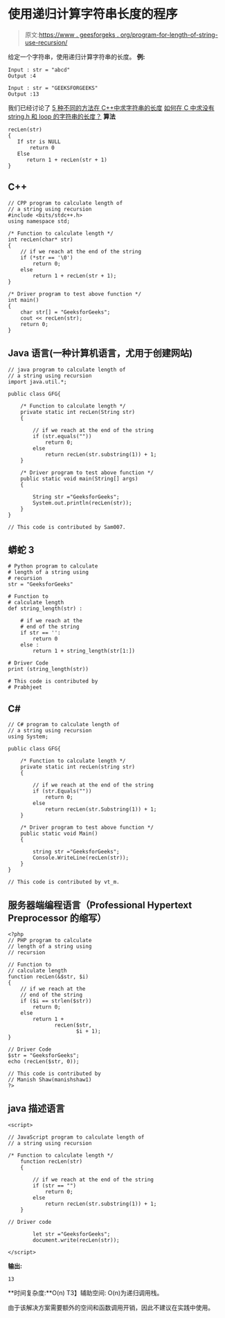 # 使用递归计算字符串长度的程序

> 原文:[https://www . geesforgeks . org/program-for-length-of-string-use-recursion/](https://www.geeksforgeeks.org/program-for-length-of-a-string-using-recursion/)

给定一个字符串，使用递归计算字符串的长度。
**例:**

```
Input : str = "abcd"
Output :4

Input : str = "GEEKSFORGEEKS"
Output :13
```

我们已经讨论了 [5 种不同的方法在 C++中求字符串的长度](https://www.geeksforgeeks.org/5-different-methods-find-length-string-c/)
[如何在 C 中求没有 string.h 和 loop 的字符串的长度？](https://www.geeksforgeeks.org/find-length-string-without-strlen-loop/)
**算法**

```
recLen(str)
{
   If str is NULL 
       return 0
   Else 
      return 1 + recLen(str + 1)
}
```

## C++

```
// CPP program to calculate length of
// a string using recursion
#include <bits/stdc++.h>
using namespace std;

/* Function to calculate length */
int recLen(char* str)   
{
    // if we reach at the end of the string
    if (*str == '\0')
        return 0;
    else
        return 1 + recLen(str + 1);
}

/* Driver program to test above function */
int main()
{
    char str[] = "GeeksforGeeks";
    cout << recLen(str);
    return 0;
}
```

## Java 语言(一种计算机语言，尤用于创建网站)

```
// java program to calculate length of
// a string using recursion
import java.util.*;

public class GFG{

    /* Function to calculate length */
    private static int recLen(String str)
    {

        // if we reach at the end of the string
        if (str.equals(""))
            return 0;
        else
            return recLen(str.substring(1)) + 1;
    }

    /* Driver program to test above function */
    public static void main(String[] args)
    {

        String str ="GeeksforGeeks";
        System.out.println(recLen(str));
    }
}

// This code is contributed by Sam007.
```

## 蟒蛇 3

```
# Python program to calculate
# length of a string using
# recursion
str = "GeeksforGeeks"

# Function to
# calculate length
def string_length(str) :

    # if we reach at the
    # end of the string
    if str == '':
        return 0
    else :
        return 1 + string_length(str[1:])

# Driver Code
print (string_length(str))

# This code is contributed by
# Prabhjeet
```

## C#

```
// C# program to calculate length of
// a string using recursion
using System;

public class GFG{

    /* Function to calculate length */
    private static int recLen(string str)
    {

        // if we reach at the end of the string
        if (str.Equals(""))
            return 0;
        else
            return recLen(str.Substring(1)) + 1;
    }

    /* Driver program to test above function */
    public static void Main()
    {

        string str ="GeeksforGeeks";
        Console.WriteLine(recLen(str));
    }
}

// This code is contributed by vt_m.
```

## 服务器端编程语言（Professional Hypertext Preprocessor 的缩写）

```
<?php
// PHP program to calculate
// length of a string using
// recursion

// Function to
// calculate length
function recLen(&$str, $i)   
{
    // if we reach at the
    // end of the string
    if ($i == strlen($str))
        return 0;
    else
        return 1 +
               recLen($str,
                      $i + 1);
}

// Driver Code
$str = "GeeksforGeeks";
echo (recLen($str, 0));

// This code is contributed by
// Manish Shaw(manishshaw1)
?>
```

## java 描述语言

```
<script>

// JavaScript program to calculate length of
// a string using recursion

/* Function to calculate length */
    function recLen(str)
    {

        // if we reach at the end of the string
        if (str == "")
            return 0;
        else
            return recLen(str.substring(1)) + 1;
    }

// Driver code

        let str ="GeeksforGeeks";
        document.write(recLen(str));

</script>
```

**输出:**

```
13
```

**时间复杂度:**O(n)
T3】辅助空间: O(n)为递归调用栈。

由于该解决方案需要额外的空间和函数调用开销，因此不建议在实践中使用。